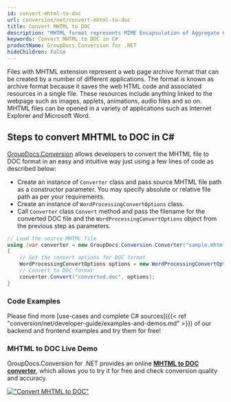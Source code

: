 ```yaml
---
id: convert-mhtml-to-doc
url: conversion/net/convert-mhtml-to-doc
title: Convert MHTML to DOC
description: "MHTML format represents MIME Encapsulation of Aggregate HTML with .mhtml extension. Learn how to convert MHTML to DOC file programmatically in C# language using GroupDocs.Conversion for .NET library."
keywords: Convert MHTML to DOC in C#
productName: GroupDocs.Conversion for .NET
hideChildren: False
---
```


Files with MHTML extension represent a web page archive format that can be created by a number of different applications. The format is known as archive format because it saves the web HTML code and associated resources in a single file. These resources include anything linked to the webpage such as images, applets, animations, audio files and so on. MHTML files can be opened in a variety of applications such as Internet Explorer and Microsoft Word.

## Steps to convert MHTML to DOC in C#

[GroupDocs.Conversion](https://products.groupdocs.com/conversion/net) allows developers to convert the MHTML file to DOC format in an easy and intuitive way just using a few lines of code as described below:

* Create an instance of `Converter` class and pass source MHTML file path as a constructor parameter. You may specify absolute or relative file path as per your requirements. 
* Create an instance of `WordProcessingConvertOptions` class.
* Call `Converter` class `Convert` method and pass the filename for the converted DOC file and the `WordProcessingConvertOptions` object from the previous step as parameters.

```csharp
// Load the source MHTML file
using (var converter = new GroupDocs.Conversion.Converter("sample.mhtml"))
{
    // Set the convert options for DOC format
    WordProcessingConvertOptions options = new WordProcessingConvertOptions();
    // Convert to DOC format
    converter.Convert("converted.doc", options);
}
```

### Code Examples

Please find more [use-cases and complete C# sources]({{< ref "conversion/net/developer-guide/examples-and-demos.md" >}}) of our backend and frontend examples and try them for free!

### MHTML to DOC Live Demo

GroupDocs.Conversion for .NET provides an online [**MHTML to DOC converter**](https://products.groupdocs.app/conversion/mhtml-to-doc), which allows you to try it for free and check conversion quality and accuracy.

[!["Convert MHTML to DOC"](conversion/net/images/convert-mhtml-to-doc.png)](https://products.groupdocs.app/conversion/mhtml-to-doc)